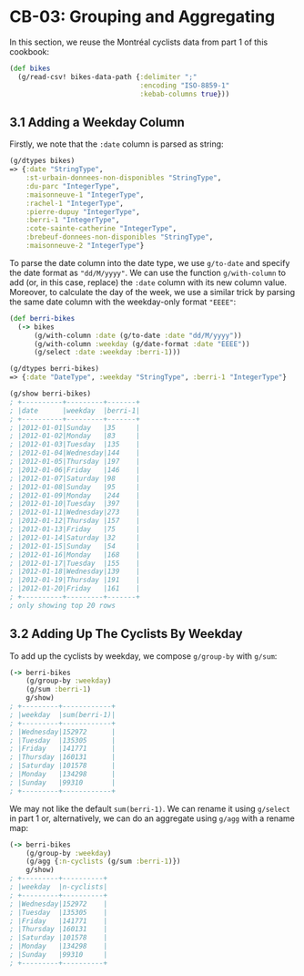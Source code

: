 # CB-03: Grouping and Aggregating

In this section, we reuse the Montréal cyclists data from part 1 of this cookbook:

```clojure
(def bikes
  (g/read-csv! bikes-data-path {:delimiter ";"
                                :encoding "ISO-8859-1"
                                :kebab-columns true}))
```

## 3.1 Adding a Weekday Column

Firstly, we note that the `:date` column is parsed as string:

```clojure
(g/dtypes bikes)
=> {:date "StringType",
    :st-urbain-donnees-non-disponibles "StringType",
    :du-parc "IntegerType",
    :maisonneuve-1 "IntegerType",
    :rachel-1 "IntegerType",
    :pierre-dupuy "IntegerType",
    :berri-1 "IntegerType",
    :cote-sainte-catherine "IntegerType",
    :brebeuf-donnees-non-disponibles "StringType",
    :maisonneuve-2 "IntegerType"}
```

To parse the date column into the date type, we use `g/to-date` and specify the date format as `"dd/M/yyyy"`. We can use the function `g/with-column` to add (or, in this case, replace) the `:date` column with its new column value. Moreover, to calculate the day of the week, we use a similar trick by parsing the same date column with the weekday-only format `"EEEE"`:

```clojure
(def berri-bikes
  (-> bikes
      (g/with-column :date (g/to-date :date "dd/M/yyyy"))
      (g/with-column :weekday (g/date-format :date "EEEE"))
      (g/select :date :weekday :berri-1)))

(g/dtypes berri-bikes)
=> {:date "DateType", :weekday "StringType", :berri-1 "IntegerType"}

(g/show berri-bikes)
; +----------+---------+-------+
; |date      |weekday  |berri-1|
; +----------+---------+-------+
; |2012-01-01|Sunday   |35     |
; |2012-01-02|Monday   |83     |
; |2012-01-03|Tuesday  |135    |
; |2012-01-04|Wednesday|144    |
; |2012-01-05|Thursday |197    |
; |2012-01-06|Friday   |146    |
; |2012-01-07|Saturday |98     |
; |2012-01-08|Sunday   |95     |
; |2012-01-09|Monday   |244    |
; |2012-01-10|Tuesday  |397    |
; |2012-01-11|Wednesday|273    |
; |2012-01-12|Thursday |157    |
; |2012-01-13|Friday   |75     |
; |2012-01-14|Saturday |32     |
; |2012-01-15|Sunday   |54     |
; |2012-01-16|Monday   |168    |
; |2012-01-17|Tuesday  |155    |
; |2012-01-18|Wednesday|139    |
; |2012-01-19|Thursday |191    |
; |2012-01-20|Friday   |161    |
; +----------+---------+-------+
; only showing top 20 rows
```

## 3.2 Adding Up The Cyclists By Weekday

To add up the cyclists by weekday, we compose `g/group-by` with `g/sum`:

```clojure
(-> berri-bikes
    (g/group-by :weekday)
    (g/sum :berri-1)
    g/show)
; +---------+------------+
; |weekday  |sum(berri-1)|
; +---------+------------+
; |Wednesday|152972      |
; |Tuesday  |135305      |
; |Friday   |141771      |
; |Thursday |160131      |
; |Saturday |101578      |
; |Monday   |134298      |
; |Sunday   |99310       |
; +---------+------------+
```

We may not like the default `sum(berri-1)`. We can rename it using `g/select` in part 1 or, alternatively, we can do an aggregate using `g/agg` with a rename map:

```clojure
(-> berri-bikes
    (g/group-by :weekday)
    (g/agg {:n-cyclists (g/sum :berri-1)})
    g/show)
; +---------+----------+
; |weekday  |n-cyclists|
; +---------+----------+
; |Wednesday|152972    |
; |Tuesday  |135305    |
; |Friday   |141771    |
; |Thursday |160131    |
; |Saturday |101578    |
; |Monday   |134298    |
; |Sunday   |99310     |
; +---------+----------+
```
